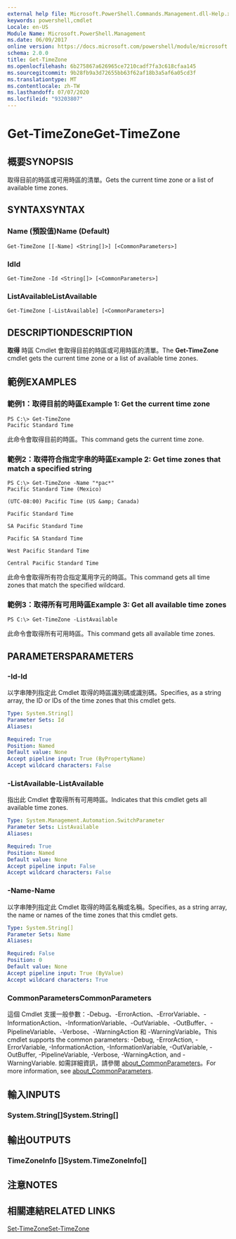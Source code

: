 ```yaml
---
external help file: Microsoft.PowerShell.Commands.Management.dll-Help.xml
keywords: powershell,cmdlet
Locale: en-US
Module Name: Microsoft.PowerShell.Management
ms.date: 06/09/2017
online version: https://docs.microsoft.com/powershell/module/microsoft.powershell.management/get-timezone?view=powershell-6&WT.mc_id=ps-gethelp
schema: 2.0.0
title: Get-TimeZone
ms.openlocfilehash: 6b275867a626965ce7210cadf7fa3c618cfaa145
ms.sourcegitcommit: 9b28fb9a3d72655bb63f62af18b3a5af6a05cd3f
ms.translationtype: MT
ms.contentlocale: zh-TW
ms.lasthandoff: 07/07/2020
ms.locfileid: "93203807"
---
```

# <span data-ttu-id="79275-103">Get-TimeZone</span><span class="sxs-lookup"><span data-stu-id="79275-103">Get-TimeZone</span></span>

## <span data-ttu-id="79275-104">概要</span><span class="sxs-lookup"><span data-stu-id="79275-104">SYNOPSIS</span></span>
<span data-ttu-id="79275-105">取得目前的時區或可用時區的清單。</span><span class="sxs-lookup"><span data-stu-id="79275-105">Gets the current time zone or a list of available time zones.</span></span>

## <span data-ttu-id="79275-106">SYNTAX</span><span class="sxs-lookup"><span data-stu-id="79275-106">SYNTAX</span></span>

### <span data-ttu-id="79275-107">Name (預設值)</span><span class="sxs-lookup"><span data-stu-id="79275-107">Name (Default)</span></span>

```
Get-TimeZone [[-Name] <String[]>] [<CommonParameters>]
```

### <span data-ttu-id="79275-108">Id</span><span class="sxs-lookup"><span data-stu-id="79275-108">Id</span></span>

```
Get-TimeZone -Id <String[]> [<CommonParameters>]
```

### <span data-ttu-id="79275-109">ListAvailable</span><span class="sxs-lookup"><span data-stu-id="79275-109">ListAvailable</span></span>

```
Get-TimeZone [-ListAvailable] [<CommonParameters>]
```

## <span data-ttu-id="79275-110">DESCRIPTION</span><span class="sxs-lookup"><span data-stu-id="79275-110">DESCRIPTION</span></span>

<span data-ttu-id="79275-111">**取得** 時區 Cmdlet 會取得目前的時區或可用時區的清單。</span><span class="sxs-lookup"><span data-stu-id="79275-111">The **Get-TimeZone** cmdlet gets the current time zone or a list of available time zones.</span></span>

## <span data-ttu-id="79275-112">範例</span><span class="sxs-lookup"><span data-stu-id="79275-112">EXAMPLES</span></span>

### <span data-ttu-id="79275-113">範例1：取得目前的時區</span><span class="sxs-lookup"><span data-stu-id="79275-113">Example 1: Get the current time zone</span></span>

```
PS C:\> Get-TimeZone
Pacific Standard Time
```

<span data-ttu-id="79275-114">此命令會取得目前的時區。</span><span class="sxs-lookup"><span data-stu-id="79275-114">This command gets the current time zone.</span></span>

### <span data-ttu-id="79275-115">範例2：取得符合指定字串的時區</span><span class="sxs-lookup"><span data-stu-id="79275-115">Example 2: Get time zones that match a specified string</span></span>

```
PS C:\> Get-TimeZone -Name "*pac*"
Pacific Standard Time (Mexico)

(UTC-08:00) Pacific Time (US &amp; Canada)

Pacific Standard Time

SA Pacific Standard Time

Pacific SA Standard Time

West Pacific Standard Time

Central Pacific Standard Time
```

<span data-ttu-id="79275-116">此命令會取得所有符合指定萬用字元的時區。</span><span class="sxs-lookup"><span data-stu-id="79275-116">This command gets all time zones that match the specified wildcard.</span></span>

### <span data-ttu-id="79275-117">範例3：取得所有可用時區</span><span class="sxs-lookup"><span data-stu-id="79275-117">Example 3: Get all available time zones</span></span>

```
PS C:\> Get-TimeZone -ListAvailable
```

<span data-ttu-id="79275-118">此命令會取得所有可用時區。</span><span class="sxs-lookup"><span data-stu-id="79275-118">This command gets all available time zones.</span></span>

## <span data-ttu-id="79275-119">PARAMETERS</span><span class="sxs-lookup"><span data-stu-id="79275-119">PARAMETERS</span></span>

### <span data-ttu-id="79275-120">-Id</span><span class="sxs-lookup"><span data-stu-id="79275-120">-Id</span></span>

<span data-ttu-id="79275-121">以字串陣列指定此 Cmdlet 取得的時區識別碼或識別碼。</span><span class="sxs-lookup"><span data-stu-id="79275-121">Specifies, as a string array, the ID or IDs of the time zones that this cmdlet gets.</span></span>

```yaml
Type: System.String[]
Parameter Sets: Id
Aliases:

Required: True
Position: Named
Default value: None
Accept pipeline input: True (ByPropertyName)
Accept wildcard characters: False
```

### <span data-ttu-id="79275-122">-ListAvailable</span><span class="sxs-lookup"><span data-stu-id="79275-122">-ListAvailable</span></span>

<span data-ttu-id="79275-123">指出此 Cmdlet 會取得所有可用時區。</span><span class="sxs-lookup"><span data-stu-id="79275-123">Indicates that this cmdlet gets all available time zones.</span></span>

```yaml
Type: System.Management.Automation.SwitchParameter
Parameter Sets: ListAvailable
Aliases:

Required: True
Position: Named
Default value: None
Accept pipeline input: False
Accept wildcard characters: False
```

### <span data-ttu-id="79275-124">-Name</span><span class="sxs-lookup"><span data-stu-id="79275-124">-Name</span></span>

<span data-ttu-id="79275-125">以字串陣列指定此 Cmdlet 取得的時區名稱或名稱。</span><span class="sxs-lookup"><span data-stu-id="79275-125">Specifies, as a string array, the name or names of the time zones that this cmdlet gets.</span></span>

```yaml
Type: System.String[]
Parameter Sets: Name
Aliases:

Required: False
Position: 0
Default value: None
Accept pipeline input: True (ByValue)
Accept wildcard characters: True
```

### <span data-ttu-id="79275-126">CommonParameters</span><span class="sxs-lookup"><span data-stu-id="79275-126">CommonParameters</span></span>

<span data-ttu-id="79275-127">這個 Cmdlet 支援一般參數：-Debug、-ErrorAction、-ErrorVariable、-InformationAction、-InformationVariable、-OutVariable、-OutBuffer、-PipelineVariable、-Verbose、-WarningAction 和 -WarningVariable。</span><span class="sxs-lookup"><span data-stu-id="79275-127">This cmdlet supports the common parameters: -Debug, -ErrorAction, -ErrorVariable, -InformationAction, -InformationVariable, -OutVariable, -OutBuffer, -PipelineVariable, -Verbose, -WarningAction, and -WarningVariable.</span></span> <span data-ttu-id="79275-128">如需詳細資訊，請參閱 [about_CommonParameters](https://go.microsoft.com/fwlink/?LinkID=113216)。</span><span class="sxs-lookup"><span data-stu-id="79275-128">For more information, see [about_CommonParameters](https://go.microsoft.com/fwlink/?LinkID=113216).</span></span>

## <span data-ttu-id="79275-129">輸入</span><span class="sxs-lookup"><span data-stu-id="79275-129">INPUTS</span></span>

### <span data-ttu-id="79275-130">System.String[]</span><span class="sxs-lookup"><span data-stu-id="79275-130">System.String[]</span></span>

## <span data-ttu-id="79275-131">輸出</span><span class="sxs-lookup"><span data-stu-id="79275-131">OUTPUTS</span></span>

### <span data-ttu-id="79275-132">TimeZoneInfo []</span><span class="sxs-lookup"><span data-stu-id="79275-132">System.TimeZoneInfo[]</span></span>

## <span data-ttu-id="79275-133">注意</span><span class="sxs-lookup"><span data-stu-id="79275-133">NOTES</span></span>

## <span data-ttu-id="79275-134">相關連結</span><span class="sxs-lookup"><span data-stu-id="79275-134">RELATED LINKS</span></span>

[<span data-ttu-id="79275-135">Set-TimeZone</span><span class="sxs-lookup"><span data-stu-id="79275-135">Set-TimeZone</span></span>](Set-TimeZone.md)

